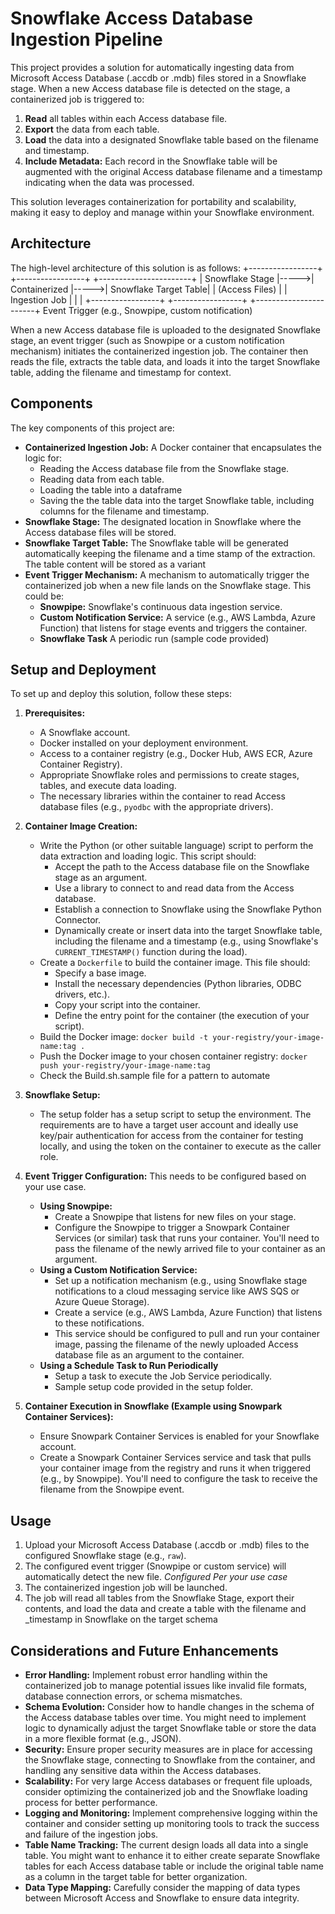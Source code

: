# Snowflake Access Database Ingestion Pipeline

This project provides a solution for automatically ingesting data from Microsoft Access Database (.accdb or .mdb) files stored in a Snowflake stage. When a new Access database file is detected on the stage, a containerized job is triggered to:

1.  **Read** all tables within each Access database file.
2.  **Export** the data from each table.
3.  **Load** the data into a designated Snowflake table based on the filename and timestamp.
4.  **Include Metadata:** Each record in the Snowflake table will be augmented with the original Access database filename and a timestamp indicating when the data was processed.

This solution leverages containerization for portability and scalability, making it easy to deploy and manage within your Snowflake environment.

## Architecture

The high-level architecture of this solution is as follows:
+-----------------+      +-----------------+      +-----------------------+
| Snowflake Stage |----->| Containerized   |----->| Snowflake Target Table|
| (Access Files)  |      | Ingestion Job   |      |                       |
+-----------------+      +-----------------+      +-----------------------+
Event Trigger (e.g., Snowpipe, custom notification)

When a new Access database file is uploaded to the designated Snowflake stage, an event trigger (such as Snowpipe or a custom notification mechanism) initiates the containerized ingestion job. The container then reads the file, extracts the table data, and loads it into the target Snowflake table, adding the filename and timestamp for context.

## Components

The key components of this project are:

* **Containerized Ingestion Job:** A Docker container that encapsulates the logic for:
    * Reading the Access database file from the Snowflake stage.
    * Reading data from each table.
    * Loading the table into a dataframe
    * Saving the the table data into the target Snowflake table, including columns for the filename and timestamp.
* **Snowflake Stage:** The designated location in Snowflake where the Access database files will be stored.
* **Snowflake Target Table:** The Snowflake table will be generated automatically keeping the filename and a time stamp of the extraction. The table content will be stored as a variant
* **Event Trigger Mechanism:** A mechanism to automatically trigger the containerized job when a new file lands on the Snowflake stage. This could be:
    * **Snowpipe:** Snowflake's continuous data ingestion service.
    * **Custom Notification Service:** A service (e.g., AWS Lambda, Azure Function) that listens for stage events and triggers the container.
    * **Snowflake Task** A periodic run (sample code provided)

## Setup and Deployment
To set up and deploy this solution, follow these steps:

1.  **Prerequisites:**
    * A Snowflake account.
    * Docker installed on your deployment environment.
    * Access to a container registry (e.g., Docker Hub, AWS ECR, Azure Container Registry).
    * Appropriate Snowflake roles and permissions to create stages, tables, and execute data loading.
    * The necessary libraries within the container to read Access database files (e.g., `pyodbc` with the appropriate drivers).

2.  **Container Image Creation:**
    * Write the Python (or other suitable language) script to perform the data extraction and loading logic. This script should:
        * Accept the path to the Access database file on the Snowflake stage as an argument.
        * Use a library to connect to and read data from the Access database.
        * Establish a connection to Snowflake using the Snowflake Python Connector.
        * Dynamically create or insert data into the target Snowflake table, including the filename and a timestamp (e.g., using Snowflake's `CURRENT_TIMESTAMP()` function during the load).
    * Create a `Dockerfile` to build the container image. This file should:
        * Specify a base image.
        * Install the necessary dependencies (Python libraries, ODBC drivers, etc.).
        * Copy your script into the container.
        * Define the entry point for the container (the execution of your script).
    * Build the Docker image: `docker build -t your-registry/your-image-name:tag .`
    * Push the Docker image to your chosen container registry: `docker push your-registry/your-image-name:tag`
    * Check the Build.sh.sample file for a pattern to automate

3.  **Snowflake Setup:**
    * The setup folder has a setup script to setup the environment. The requirements are to have a target user account and ideally use key/pair authentication for access from the container for testing locally, and using the token on the container to execute as the caller role.

4.  **Event Trigger Configuration:**
    This needs to be configured based on your use case.
    * **Using Snowpipe:**
        * Create a Snowpipe that listens for new files on your stage.
        * Configure the Snowpipe to trigger a Snowpark Container Services (or similar) task that runs your container. You'll need to pass the filename of the newly arrived file to your container as an argument.
    * **Using a Custom Notification Service:**
        * Set up a notification mechanism (e.g., using Snowflake stage notifications to a cloud messaging service like AWS SQS or Azure Queue Storage).
        * Create a service (e.g., AWS Lambda, Azure Function) that listens to these notifications.
        * This service should be configured to pull and run your container image, passing the filename of the newly uploaded Access database file as an argument to the container.
    * **Using a Schedule Task to Run Periodically** 
        * Setup a task to execute the Job Service periodically.
        * Sample setup code provided in the setup folder.
    

5.  **Container Execution in Snowflake (Example using Snowpark Container Services):**
    * Ensure Snowpark Container Services is enabled for your Snowflake account.
    * Create a Snowpark Container Services service and task that pulls your container image from the registry and runs it when triggered (e.g., by Snowpipe). You'll need to configure the task to receive the filename from the Snowpipe event.

## Usage

1.  Upload your Microsoft Access Database (.accdb or .mdb) files to the configured Snowflake stage (e.g., `raw`).
2.  The configured event trigger (Snowpipe or custom service) will automatically detect the new file. *Configured Per your use case*
3.  The containerized ingestion job will be launched.
4.  The job will read all tables from the Snowflake Stage, export their contents, and load the data and create a table with the filename and _timestamp in Snowflake on the target schema

## Considerations and Future Enhancements

* **Error Handling:** Implement robust error handling within the containerized job to manage potential issues like invalid file formats, database connection errors, or schema mismatches.
* **Schema Evolution:** Consider how to handle changes in the schema of the Access database tables over time. You might need to implement logic to dynamically adjust the target Snowflake table or store the data in a more flexible format (e.g., JSON).
* **Security:** Ensure proper security measures are in place for accessing the Snowflake stage, connecting to Snowflake from the container, and handling any sensitive data within the Access databases.
* **Scalability:** For very large Access databases or frequent file uploads, consider optimizing the containerized job and the Snowflake loading process for better performance.
* **Logging and Monitoring:** Implement comprehensive logging within the container and consider setting up monitoring tools to track the success and failure of the ingestion jobs.
* **Table Name Tracking:** The current design loads all data into a single table. You might want to enhance it to either create separate Snowflake tables for each Access database table or include the original table name as a column in the target table for better organization.
* **Data Type Mapping:** Carefully consider the mapping of data types between Microsoft Access and Snowflake to ensure data integrity.
